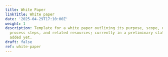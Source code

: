 ```yaml
---
title: White Paper
linkTitle: White paper
date: '2025-04-29T17:10:00Z'
weight: 1
description: Template for a white paper outlining its purpose, scope, definitions,
  process steps, and related resources; currently in a preliminary state with no content
  added yet.
draft: false
ref: white-paper
---
```


